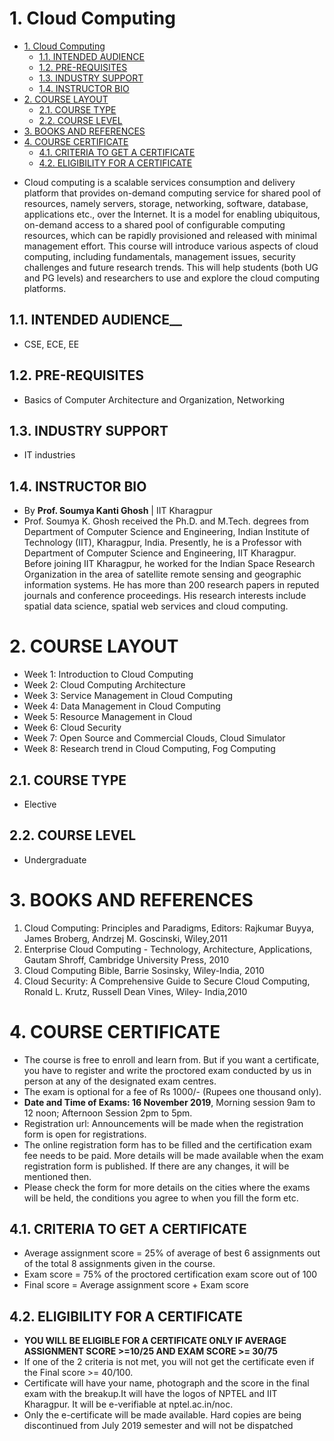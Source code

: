 # 1. Cloud Computing
<!-- TOC -->

- [1. Cloud Computing](#1-cloud-computing)
  - [1.1. INTENDED AUDIENCE](#11-intended-audience)
  - [1.2. PRE-REQUISITES](#12-pre-requisites)
  - [1.3. INDUSTRY SUPPORT](#13-industry-support)
  - [1.4. INSTRUCTOR BIO](#14-instructor-bio)
- [2. COURSE LAYOUT](#2-course-layout)
  - [2.1. COURSE TYPE](#21-course-type)
  - [2.2. COURSE LEVEL](#22-course-level)
- [3. BOOKS AND REFERENCES](#3-books-and-references)
- [4. COURSE CERTIFICATE](#4-course-certificate)
  - [4.1. CRITERIA TO GET A CERTIFICATE](#41-criteria-to-get-a-certificate)
  - [4.2. ELIGIBILITY FOR A CERTIFICATE](#42-eligibility-for-a-certificate)

<!-- /TOC -->
- Cloud computing is a scalable services consumption and delivery platform that provides on-demand computing service for shared pool of resources, namely servers, storage, networking, software, database, applications etc., over the Internet. It is a model for enabling ubiquitous, on-demand access to a shared pool of configurable computing resources, which can be rapidly provisioned and released with minimal management effort. This course will introduce various aspects of cloud computing, including fundamentals, management issues, security challenges and future research trends. This will help students (both UG and PG levels) and researchers to use and explore the cloud computing platforms.

## 1.1. INTENDED AUDIENCE__

- CSE, ECE, EE

## 1.2. PRE-REQUISITES

- Basics of Computer Architecture and Organization, Networking

## 1.3. INDUSTRY SUPPORT

- IT industries

## 1.4. INSTRUCTOR BIO

- By __Prof. Soumya Kanti Ghosh__   |   IIT Kharagpur
- Prof. Soumya K. Ghosh received the Ph.D. and M.Tech. degrees from Department of Computer Science and Engineering, Indian Institute of Technology (IIT), Kharagpur, India. Presently, he is a Professor with Department of Computer Science and Engineering, IIT Kharagpur. Before joining IIT Kharagpur, he worked for the Indian Space Research Organization in the area of satellite remote sensing and geographic information systems. He has more than 200 research papers in reputed journals and conference proceedings. His research interests include spatial data science, spatial web services and cloud computing.

# 2. COURSE LAYOUT

- Week 1: Introduction to Cloud Computing
- Week 2: Cloud Computing Architecture
- Week 3: Service Management in Cloud Computing
- Week 4: Data Management in Cloud Computing
- Week 5: Resource Management in Cloud
- Week 6: Cloud Security
- Week 7: Open Source and Commercial Clouds, Cloud Simulator
- Week 8: Research trend in Cloud Computing, Fog Computing

## 2.1. COURSE TYPE

- Elective

## 2.2. COURSE LEVEL

- Undergraduate

# 3. BOOKS AND REFERENCES

1. Cloud Computing: Principles and Paradigms, Editors: Rajkumar Buyya, James Broberg, Andrzej M. Goscinski, Wiley,2011
2. Enterprise Cloud Computing - Technology, Architecture, Applications, Gautam Shroff, Cambridge University Press, 2010
3. Cloud Computing Bible, Barrie Sosinsky, Wiley-India, 2010
4. Cloud Security: A Comprehensive Guide to Secure Cloud Computing, Ronald L. Krutz, Russell Dean Vines, Wiley- India,2010

# 4. COURSE CERTIFICATE

- The course is free to enroll and learn from. But if you want a certificate, you have to register and write the proctored exam conducted by us in person at any of the designated exam centres.
- The exam is optional for a fee of Rs 1000/- (Rupees one thousand only).
- __Date and Time of Exams: 16 November 2019__, Morning session 9am to 12 noon; Afternoon Session 2pm to 5pm.
- Registration url: Announcements will be made when the registration form is open for registrations.
- The online registration form has to be filled and the certification exam fee needs to be paid. More details will be made available when the exam registration form is published. If there are any changes, it will be mentioned then.
- Please check the form for more details on the cities where the exams will be held, the conditions you agree to when you fill the form etc.

## 4.1. CRITERIA TO GET A CERTIFICATE

- Average assignment score = 25% of average of best 6 assignments out of the total 8 assignments given in the course.
- Exam score = 75% of the proctored certification exam score out of 100
- Final score = Average assignment score + Exam score

## 4.2. ELIGIBILITY FOR A CERTIFICATE

- __YOU WILL BE ELIGIBLE FOR A CERTIFICATE ONLY IF AVERAGE ASSIGNMENT SCORE >=10/25 AND EXAM SCORE >= 30/75__
- If one of the 2 criteria is not met, you will not get the certificate even if the Final score >= 40/100.
- Certificate will have your name, photograph and the score in the final exam with the breakup.It will have the logos of NPTEL and IIT Kharagpur. It will be e-verifiable at nptel.ac.in/noc.
- Only the e-certificate will be made available. Hard copies are being discontinued from July 2019 semester and will not be dispatched
